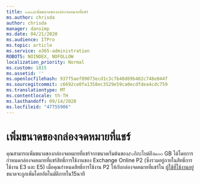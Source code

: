 ```yaml
---
title: ๑๘๑๕เพิ่มขนาดของกล่องจดหมายที่แชร์
ms.author: chrisda
author: chrisda
manager: dansimp
ms.date: 04/21/2020
ms.audience: ITPro
ms.topic: article
ms.service: o365-administration
ROBOTS: NOINDEX, NOFOLLOW
localization_priority: Normal
ms.custom: 1815
ms.assetid: ''
ms.openlocfilehash: 937f5aef89073ecd1c3c7b48d69b482c748e844f
ms.sourcegitcommit: c6692ce0fa1358ec3529e59ca0ecdfdea4cdc759
ms.translationtype: MT
ms.contentlocale: th-TH
ms.lasthandoff: 09/14/2020
ms.locfileid: "47755906"
---
```

# <a name="increase-the-size-of-a-shared-mailbox"></a>เพิ่มขนาดของกล่องจดหมายที่แชร์

คุณสามารถเพิ่มขนาดของกล่องจดหมายที่แชร์จากขนาดเริ่มต้นของ๕๐กิกะไบต์ถึง๑๐๐ GB ได้โดยการกำหนดกล่องจดหมายที่แชร์สิทธิ์การใช้งานของ Exchange Online P2 (ซึ่งรวมอยู่ภายในสิทธิ์การใช้งาน E3 และ E5) เมื่อคุณกำหนดสิทธิ์การใช้งาน P2 ให้กับกล่องจดหมายที่แชร์ใน [ผู้ใช้ที่ใช้งานอยู่](https://portal.office.com/adminportal/home)ขนาดจะถูกเพิ่มโดยอัตโนมัติภายใน15นาที
